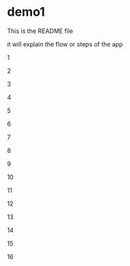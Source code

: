 # demo1

This is the README file

it will explain the flow or steps of the app

1

2

3

4

5

6

7

8

9

10

11

12

13

14

15

16

